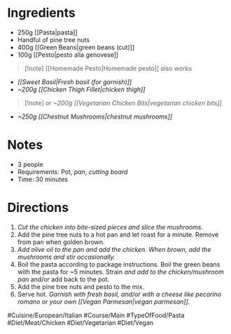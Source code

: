 # Ingredients
- 250g [[Pasta|pasta]]
- Handful of pine tree nuts
- 400g [[Green Beans|green beans (cut)]]
- 100g [[Pesto|pesto alla genovese]]
> [!note] [[Homemade Pesto|Homemade pesto]] also works
- *[[Sweet Basil|Fresh basil (for garnish)]]*
- *~200g [[Chicken Thigh Fillet|chicken thigh]]*
> [!note] *or ~200g [[Vegetarian Chicken Bits|vegetarian chicken bits]]*
- *~250g [[Chestnut Mushrooms|chestnut mushrooms]]*
# Notes
- 3 people
- Requirements: Pot, *pan*, *cutting board*
- Time: 30 minutes
# Directions
1. *Cut the chicken into bite-sized pieces and slice the mushrooms.*
2. Add the pine tree nuts to a hot pan and let roast for a minute. Remove from pan when golden brown.
3. *Add olive oil to the pan and add the chicken. When brown, add the mushrooms and stir occasionally.*
4. Boil the pasta according to package instructions. Boil the green beans with the pasta for ~5 minutes. Strain *and add to the chicken/mushroom pan* and/or add back to the pot.
5. Add the pine tree nuts and pesto to the mix.
6. Serve hot. *Garnish with fresh basil, and/or with a cheese like pecorino romano or your own [[Vegan Parmesan|vegan parmesan]].*

#Cuisine/European/Italian #Course/Main #TypeOfFood/Pasta #Diet/Meat/Chicken #Diet/Vegetarian #Diet/Vegan 

